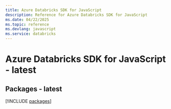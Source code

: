 ```yaml
---
title: Azure Databricks SDK for JavaScript
description: Reference for Azure Databricks SDK for JavaScript
ms.date: 04/22/2025
ms.topic: reference
ms.devlang: javascript
ms.service: databricks
---
```

# Azure Databricks SDK for JavaScript - latest
## Packages - latest
[!INCLUDE [packages](databricks-index.md)]